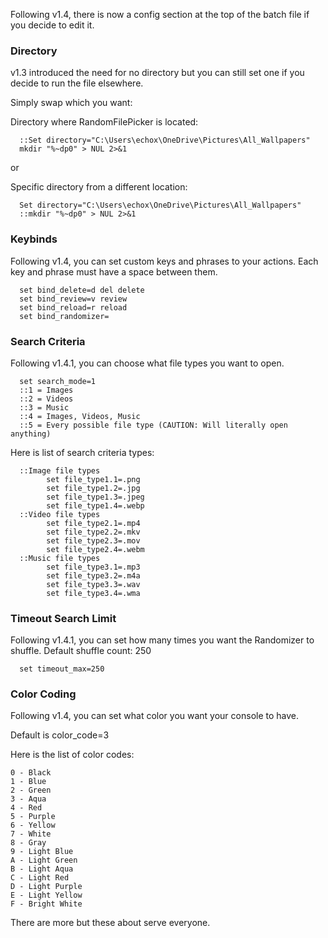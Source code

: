 Following v1.4, there is now a config section at the top of the batch file if you decide to edit it.

### Directory ###
v1.3 introduced the need for no directory but you can still set one if you decide to run the file elsewhere.

Simply swap which you want:

Directory where RandomFilePicker is located:

      ::Set directory="C:\Users\echox\OneDrive\Pictures\All_Wallpapers"
      mkdir "%~dp0" > NUL 2>&1
or

Specific directory from a different location:

      Set directory="C:\Users\echox\OneDrive\Pictures\All_Wallpapers"
      ::mkdir "%~dp0" > NUL 2>&1



### Keybinds ###
Following v1.4, you can set custom keys and phrases to your actions.
Each key and phrase must have a space between them.

      set bind_delete=d del delete
      set bind_review=v review
      set bind_reload=r reload
      set bind_randomizer=

### Search Criteria  ###
Following v1.4.1, you can choose what file types you want to open.

      set search_mode=1
      ::1 = Images
      ::2 = Videos
      ::3 = Music
      ::4 = Images, Videos, Music
      ::5 = Every possible file type (CAUTION: Will literally open anything)

Here is list of search criteria types:

      ::Image file types
            set file_type1.1=.png
            set file_type1.2=.jpg
            set file_type1.3=.jpeg
            set file_type1.4=.webp
      ::Video file types
            set file_type2.1=.mp4
            set file_type2.2=.mkv
            set file_type2.3=.mov
            set file_type2.4=.webm
      ::Music file types
            set file_type3.1=.mp3
            set file_type3.2=.m4a
            set file_type3.3=.wav
            set file_type3.4=.wma

### Timeout Search Limit  ###
Following v1.4.1, you can set how many times you want the Randomizer to shuffle.
Default shuffle count: 250

      set timeout_max=250

### Color Coding ###
Following v1.4, you can set what color you want your console to have.

Default is color_code=3

Here is the list of color codes:
   
    0 - Black
    1 - Blue
    2 - Green
    3 - Aqua
    4 - Red
    5 - Purple
    6 - Yellow
    7 - White
    8 - Gray
    9 - Light Blue
    A - Light Green
    B - Light Aqua
    C - Light Red
    D - Light Purple
    E - Light Yellow
    F - Bright White
    

There are more but these about serve everyone.
